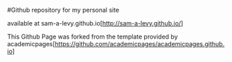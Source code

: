 #Github repository for my personal site

available at sam-a-levy.github.io[http://sam-a-levy.github.io/]

This Github Page was forked from the template provided by academicpages[https://github.com/academicpages/academicpages.github.io]
